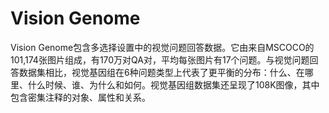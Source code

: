 # Vision Genome

Vision Genome包含多选择设置中的视觉问题回答数据。它由来自MSCOCO的101,174张图片组成，有170万对QA对，平均每张图片有17个问题。与视觉问题回答数据集相比，视觉基因组在6种问题类型上代表了更平衡的分布：什么、在哪里、什么时候、谁、为什么和如何。视觉基因组数据集还呈现了108K图像，其中包含密集注释的对象、属性和关系。